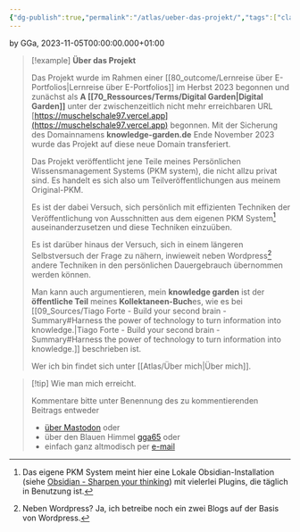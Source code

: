 ```yaml
---
{"dg-publish":true,"permalink":"/atlas/ueber-das-projekt/","tags":["class/admin"],"noteIcon":""}
---
```


by GGa, 2023-11-05T00:00:00.000+01:00 

> [!example]   **Über das Projekt**
> 
> Das Projekt wurde im Rahmen einer [[80_outcome/Lernreise über E-Portfolios\|Lernreise über E-Portfolios]] im Herbst 2023 begonnen und zunächst als **A [[70_Ressources/Terms/Digital Garden\|Digital Garden]]** unter der zwischenzeitlich nicht mehr erreichbaren URL [https://muschelschale97.vercel.app](https://muschelschale97.vercel.app) begonnen.
> Mit der Sicherung des Domainnamens **knowledge-garden.de** Ende November 2023 wurde das Projekt auf diese neue Domain transferiert.
> 
> Das Projekt veröffentlicht jene Teile meines Persönlichen Wissensmanagement Systems (PKM system), die nicht allzu privat sind. Es handelt es sich also um Teilveröffentlichungen aus meinem Original-PKM. 
> 
> Es ist der dabei Versuch, sich persönlich mit effizienten Techniken der Veröffentlichung von Ausschnitten aus dem eigenen PKM System[^1] auseinanderzusetzen und diese Techniken einzuüben.
>  
> Es ist darüber hinaus der Versuch, sich in einem längeren Selbstversuch der Frage zu nähern, inwieweit neben Wordpress[^2] andere Techniken in den persönlichen Dauergebrauch übernommen werden können.   
>    
> Man kann auch argumentieren, mein **knowledge garden** ist der **öffentliche Teil** meines **Kollektaneen-Buch**es, wie es bei [[09_Sources/Tiago Forte - Build your second brain - Summary#Harness the power of technology to turn information into knowledge.\|Tiago Forte - Build your second brain - Summary#Harness the power of technology to turn information into knowledge.]] beschrieben ist.
> 
> Wer ich bin findet sich unter [[Atlas/Über mich\|Über mich]].
>    
  
> [!tip] Wie man mich erreicht.
> 
> Kommentare bitte unter Benennung des zu kommentierenden Beitrags entweder 
> - [über Mastodon](https://colearn.social/@gg) oder
> - über den Blauen Himmel [gga65](https://bsky.app/profile/gga65.bsky.social) oder
> - einfach ganz altmodisch per [e-mail](mailto:gga65@posteo.de) 
> 

[^1]: Das eigene PKM System meint hier eine Lokale Obsidian-Installation (siehe [Obsidian - Sharpen your thinking](https://obsidian.md/)) mit vielerlei Plugins, die täglich in Benutzung ist.
[^2]: Neben Wordpress? Ja, ich betreibe noch ein zwei Blogs auf der Basis von Wordpress.
